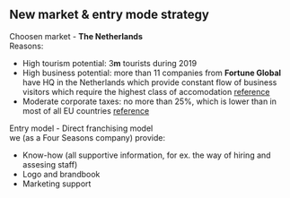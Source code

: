 ## New market & entry mode strategy

Choosen market - **The Netherlands**  
Reasons:
 - High tourism potential: 3**m** tourists during 2019 
 - High business potential: more than 11 companies from **Fortune Global** have HQ in the Netherlands which provide constant flow of business visitors which require the highest class of accomodation [reference](https://globalstocks.ru/krupneyshie-kompanii-niderlandov-gollandii/)
 - Moderate corporate taxes: no more than 25%, which is lower than in most of all EU countries [reference](https://en.wikipedia.org/wiki/List_of_countries_by_tax_rates)

 Entry model - Direct franchising model  
 we (as a Four Seasons company) provide:
 - Know-how (all supportive information, for ex. the way of hiring and assesing staff)
 - Logo and brandbook
 - Marketing support

 
